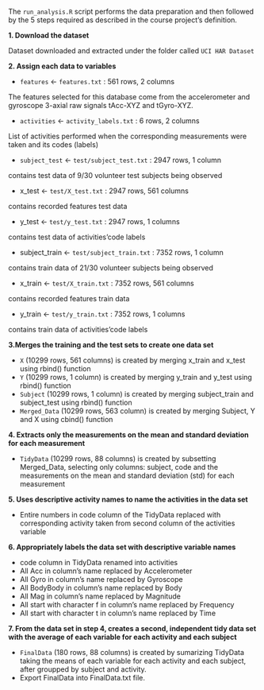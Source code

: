 The `run_analysis.R` script performs the data preparation and then followed by the 5 steps required as described in the course project’s definition.

**1. Download the dataset**

Dataset downloaded and extracted under the folder called `UCI HAR Dataset`

**2. Assign each data to variables**

* `features` <- `features.txt` : 561 rows, 2 columns

The features selected for this database come from the accelerometer and gyroscope 3-axial raw signals tAcc-XYZ and tGyro-XYZ.
* `activities` <- `activity_labels.txt` : 6 rows, 2 columns

List of activities performed when the corresponding measurements were taken and its codes (labels)
* `subject_test` <- `test/subject_test.txt` : 2947 rows, 1 column

contains test data of 9/30 volunteer test subjects being observed
* x_test <- `test/X_test.txt` : 2947 rows, 561 columns

contains recorded features test data
* y_test <- `test/y_test.txt` : 2947 rows, 1 columns

contains test data of activities’code labels
* subject_train <- `test/subject_train.txt` : 7352 rows, 1 column

contains train data of 21/30 volunteer subjects being observed
* x_train <- `test/X_train.txt` : 7352 rows, 561 columns

contains recorded features train data
* y_train <- `test/y_train.txt` : 7352 rows, 1 columns

contains train data of activities’code labels

**3.Merges the training and the test sets to create one data set**

* `X` (10299 rows, 561 columns) is created by merging x_train and x_test using rbind() function
* `Y` (10299 rows, 1 column) is created by merging y_train and y_test using rbind() function
* `Subject` (10299 rows, 1 column) is created by merging subject_train and subject_test using rbind() function
* `Merged_Data` (10299 rows, 563 column) is created by merging Subject, Y and X using cbind() function

**4. Extracts only the measurements on the mean and standard deviation for each measurement**

* `TidyData` (10299 rows, 88 columns) is created by subsetting Merged_Data, selecting only columns: subject, code and the measurements on the mean and standard deviation (std) for each measurement

**5. Uses descriptive activity names to name the activities in the data set**

* Entire numbers in code column of the TidyData replaced with corresponding activity taken from second column of the activities variable

**6. Appropriately labels the data set with descriptive variable names**
* code column in TidyData renamed into activities
* All Acc in column’s name replaced by Accelerometer
* All Gyro in column’s name replaced by Gyroscope
* All BodyBody in column’s name replaced by Body
* All Mag in column’s name replaced by Magnitude
* All start with character f in column’s name replaced by Frequency
* All start with character t in column’s name replaced by Time

**7. From the data set in step 4, creates a second, independent tidy data set with the average of each variable for each activity and each subject**

* `FinalData` (180 rows, 88 columns) is created by sumarizing TidyData taking the means of each variable for each activity and each subject, after groupped by subject and activity.
* Export FinalData into FinalData.txt file.
